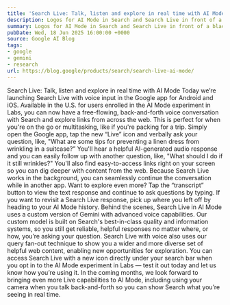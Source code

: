 ```yaml
---
title: 'Search Live: Talk, listen and explore in real time with AI Mode'
description: Logos for AI Mode in Search and Search Live in front of a black background
summary: Logos for AI Mode in Search and Search Live in front of a black background
pubDate: Wed, 18 Jun 2025 16:00:00 +0000
source: Google AI Blog
tags:
- google
- gemini
- research
url: https://blog.google/products/search/search-live-ai-mode/
---
```


Search Live: Talk, listen and explore in real time with AI Mode
Today we’re launching Search Live with voice input in the Google app for Android and iOS. Available in the U.S. for users enrolled in the AI Mode experiment in Labs, you can now have a free-flowing, back-and-forth voice conversation with Search and explore links from across the web.
This is perfect for when you're on the go or multitasking, like if you're packing for a trip. Simply open the Google app, tap the new “Live” icon and verbally ask your question, like, "What are some tips for preventing a linen dress from wrinkling in a suitcase?” You'll hear a helpful AI-generated audio response and you can easily follow up with another question, like, "What should I do if it still wrinkles?" You'll also find easy-to-access links right on your screen so you can dig deeper with content from the web.
Because Search Live works in the background, you can seamlessly continue the conversation while in another app. Want to explore even more? Tap the “transcript” button to view the text response and continue to ask questions by typing. If you want to revisit a Search Live response, pick up where you left off by heading to your AI Mode history.
Behind the scenes, Search Live in AI Mode uses a custom version of Gemini with advanced voice capabilities. Our custom model is built on Search's best-in-class quality and information systems, so you still get reliable, helpful responses no matter where, or how, you’re asking your question. Search Live with voice also uses our query fan-out technique to show you a wider and more diverse set of helpful web content, enabling new opportunities for exploration.
You can access Search Live with a new icon directly under your search bar when you opt in to the AI Mode experiment in Labs — test it out today and let us know how you’re using it.
In the coming months, we look forward to bringing even more Live capabilities to AI Mode, including using your camera when you talk back-and-forth so you can show Search what you’re seeing in real time.